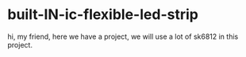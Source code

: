 # built-IN-ic-flexible-led-strip
hi, my friend, here we have a project, we will use a lot of sk6812 in this project. 
